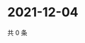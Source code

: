 # 2021-12-04

共 0 条

<!-- BEGIN WEIBO -->
<!-- 最后更新时间 Sat Dec 04 2021 04:01:02 GMT+0800 (China Standard Time) -->

<!-- END WEIBO -->
